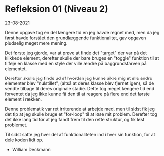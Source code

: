 # Refleksion 01 (Niveau 2)

23-08-2021

Denne opgave tog en del længere tid en jeg havde regnet med, men da jeg først havde forstået den grundlæggende funktionalitet, gav opgaven pludselig meget mere mening.

Det første jeg gjorde, var at prøve at finde det "target" der var på det klikkede element, derefter skulle der bare bruges en "toggle" funktion til at tilføje en klasse med en style der ville ændre på baggrundsfarven på elementet.

Derefter skulle jeg finde ud af hvordan jeg kunne sikre mig at alle andre elementer blev "nulstillet", (altså at deres klasse blev fjernet igen), så de vendte tilbage til deres originale stadie. Dette tog meget længere tid end forventet da jeg ikke kunne få den til at reagere på flere end det første element i rækken.

Denne problematik var ret irriterende at arbejde med, men til sidst fik jeg det tip at jeg skulle bruge et "for-loop" til at løse mit problem. Derefter tog det ikke lang tid før at jeg fandt frem til den rette struktur, og fik løst problemet.

Til sidst satte jeg hver del af funktionaliteten ind i hver sin funktion, for at dele koden lidt op.


- William Deckmann
